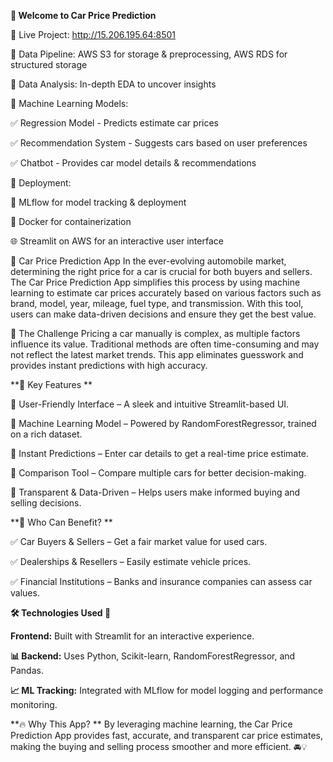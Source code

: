 **🚗 Welcome to Car Price Prediction**

📌 Live Project: http://15.206.195.64:8501

🔹 Data Pipeline: AWS S3 for storage & preprocessing, AWS RDS for structured storage

🔹 Data Analysis: In-depth EDA to uncover insights

🔹 Machine Learning Models:
   
✅ Regression Model - Predicts estimate car prices

✅ Recommendation System - Suggests cars based on user preferences

✅ Chatbot - Provides car model details & recommendations

🔹 Deployment:

🚀 MLflow for model tracking & deployment

🐳 Docker for containerization

🌐 Streamlit on AWS for an interactive user interface


🚗 Car Price Prediction App In the ever-evolving automobile market, determining the right price for a car is crucial for both buyers and sellers.
The Car Price Prediction App simplifies this process by using machine learning to estimate car prices accurately based
on various factors such as brand, model, year, mileage, fuel type, and transmission. With this tool, users can make
data-driven decisions and ensure they get the best value.

🎯 The Challenge Pricing a car manually is complex, as multiple factors influence its value. 
Traditional methods are often time-consuming and may not reflect the latest market trends.
This app eliminates guesswork and provides instant predictions with high accuracy.

**🚀 Key Features **


🔹 User-Friendly Interface – A sleek and intuitive Streamlit-based UI. 

🔹 Machine Learning Model – Powered by RandomForestRegressor, trained on a rich dataset. 

🔹 Instant Predictions – Enter car details to get a real-time price estimate. 

🔹 Comparison Tool – Compare multiple cars for better decision-making. 

🔹 Transparent & Data-Driven – Helps users make informed buying and selling decisions.


**👥 Who Can Benefit? **


✅ Car Buyers & Sellers – Get a fair market value for used cars. 

✅ Dealerships & Resellers – Easily estimate vehicle prices.

✅ Financial Institutions – Banks and insurance companies can assess car values.


**🛠️ Technologies Used 🚀**


**Frontend:** Built with Streamlit for an interactive experience.

**📊 Backend:** Uses Python, Scikit-learn, RandomForestRegressor, and Pandas.

**📈 ML Tracking:** Integrated with MLflow for model logging and performance monitoring.


**🔥 Why This App? ** By leveraging machine learning, the Car Price Prediction App provides fast, accurate, and transparent car price estimates, making the buying and selling process smoother and more efficient. 🚘💡
